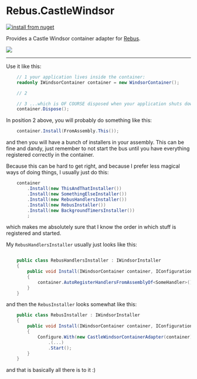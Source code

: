 # Rebus.CastleWindsor

[![install from nuget](https://img.shields.io/nuget/v/Rebus.Castle.Windsor.svg?style=flat-square)](https://www.nuget.org/packages/Rebus.Castle.Windsor)

Provides a Castle Windsor container adapter for [Rebus](https://github.com/rebus-org/Rebus).

![](https://raw.githubusercontent.com/rebus-org/Rebus/master/artwork/little_rebusbus2_copy-200x200.png)

---

Use it like this:

```csharp
	// 1 your application lives inside the container:
	readonly IWindsorContainer container = new WindsorContainer();

	// 2

	// 3 ...which is OF COURSE disposed when your application shuts down:
	container.Dispose();
```

In position 2 above, you will probably do something like this:

```csharp
	container.Install(FromAssembly.This());
```

and then you will have a bunch of installers in your assembly. This can be fine and dandy, just remember to not start the bus until you have everything registered correctly in the container.

Because this can be hard to get right, and because I prefer less magical ways of doing things, I usually just do this:

```csharp
	container
		.Install(new ThisAndThatInstaller())
		.Install(new SomethingElseInstaller())
		.Install(new RebusHandlersInstaller())
		.Install(new RebusInstaller())
		.Install(new BackgroundTimersInstaller())
		;
```

which makes me absolutely sure that I know the order in which stuff is registered and started.

My `RebusHandlersInstaller` usually just looks like this:
```csharp

    public class RebusHandlersInstaller : IWindsorInstaller
    {
        public void Install(IWindsorContainer container, IConfigurationStore store)
        {
            container.AutoRegisterHandlersFromAssemblyOf<SomeHandler>();
        }
    }
```

and then the `RebusInstaller` looks somewhat like this:
```csharp
    public class RebusInstaller : IWindsorInstaller
    {
        public void Install(IWindsorContainer container, IConfigurationStore store)
        {
            Configure.With(new CastleWindsorContainerAdapter(container))
                .(...)
                .Start();
        }
    }
```
and that is basically all there is to it :)

